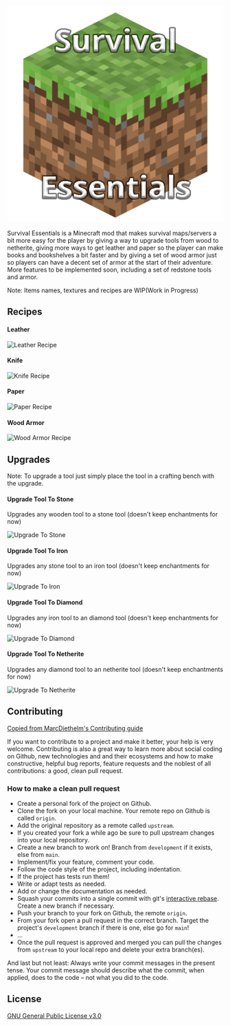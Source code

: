 ![Survival Essentials](https://raw.githubusercontent.com/omegaleo/mc-survessentials-mod/main/src/main/resources/logo.jpg "Survival Essentials")

Survival Essentials is a Minecraft mod that makes survival maps/servers a bit more easy for the player by giving a way to upgrade tools from wood to netherite, giving more ways to get leather and paper so the player can make books and bookshelves a bit faster and by giving a set of wood armor just so players can have a decent set of armor at the start of their adventure. 
More features to be implemented soon, including a set of redstone tools and armor. 

Note: Items names, textures and recipes are WIP(Work in Progress)

## Recipes
#### Leather
![Leather Recipe](https://i.imgur.com/w0yopoZ.jpg "Leather Recipe")

#### Knife
![Knife Recipe](https://imgur.com/PuUEwbW.jpg "Knife Recipe")

#### Paper
![Paper Recipe](https://imgur.com/3W6zHVo.jpg "Paper Recipe")

#### Wood Armor
![Wood Armor Recipe](https://imgur.com/LPYCjKI.jpg "Wood Armor Recipe")

## Upgrades

Note: To upgrade a tool just simply place the tool in a crafting bench with the upgrade.

#### Upgrade Tool To Stone
Upgrades any wooden tool to a stone tool (doesn't keep enchantments for now)

![Upgrade To Stone](https://imgur.com/L1uhxs5.jpg "Upgrade To Stone")

#### Upgrade Tool To Iron
Upgrades any stone tool to an iron tool (doesn't keep enchantments for now)

![Upgrade To Iron](https://imgur.com/lJQVdT1.jpg "Upgrade To Iron")

#### Upgrade Tool To Diamond
Upgrades any iron tool to an diamond tool (doesn't keep enchantments for now)

![Upgrade To Diamond](https://imgur.com/HZTcl4q.jpg "Upgrade To Diamond")

#### Upgrade Tool To Netherite
Upgrades any diamond tool to an netherite tool (doesn't keep enchantments for now)

![Upgrade To Netherite](https://imgur.com/YBrrGHI.jpg "Upgrade To Netherite")


## Contributing

[Copied from MarcDiethelm's Contributing guide](https://gist.github.com/MarcDiethelm/7303312)

If you want to contribute to a project and make it better, your help is very welcome. Contributing is also a great way to learn more about social coding on Github, new technologies and and their ecosystems and how to make constructive, helpful bug reports, feature requests and the noblest of all contributions: a good, clean pull request.

### How to make a clean pull request

- Create a personal fork of the project on Github.
- Clone the fork on your local machine. Your remote repo on Github is called `origin`.
- Add the original repository as a remote called `upstream`.
- If you created your fork a while ago be sure to pull upstream changes into your local repository.
- Create a new branch to work on! Branch from `development` if it exists, else from `main`.
- Implement/fix your feature, comment your code.
- Follow the code style of the project, including indentation.
- If the project has tests run them!
- Write or adapt tests as needed.
- Add or change the documentation as needed.
- Squash your commits into a single commit with git's [interactive rebase](https://help.github.com/articles/interactive-rebase). Create a new branch if necessary.
- Push your branch to your fork on Github, the remote `origin`.
- From your fork open a pull request in the correct branch. Target the project's `development` branch if there is one, else go for `main`!
- ...
- Once the pull request is approved and merged you can pull the changes from `upstream` to your local repo and delete
your extra branch(es).

And last but not least: Always write your commit messages in the present tense. Your commit message should describe what the commit, when applied, does to the code – not what you did to the code.

## License
[GNU General Public License v3.0](https://choosealicense.com/licenses/gpl-3.0/)